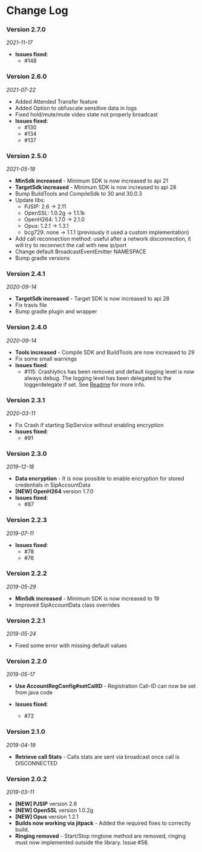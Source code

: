 Change Log
==========

### Version 2.7.0

_2021-11-17_
 * **Issues fixed**:
    + #148

### Version 2.6.0

_2021-07-22_
 * Added Attended Transfer feature
 * Added Option to obfuscate sensitive data in logs
 * Fixed hold/mute/mute video state not properly broadcast
 * **Issues fixed**:
    + #130
    + #134
    + #137

### Version 2.5.0

_2021-05-19_
 * **MinSdk increased** - Minimum SDK is now increased to api 21
 * **TargetSdk increased** - Minimum SDK is now increased to api 28
 * Bump BuildTools and CompileSdk to 30 and 30.0.3
 * Update libs:
    - PJSIP: 2.6 -> 2.11
    - OpenSSL: 1.0.2g -> 1.1.1k
    - OpenH264: 1.7.0 -> 2.1.0
    - Opus: 1.2.1 -> 1.3.1
    - bcg729: none -> 1.1.1 (previously it used a custom implementation)
 * Add call reconnection method: useful after a network disconnection, it will try to reconnect the call with new ip/port
 * Change default BroadcastEventEmitter NAMESPACE
 * Bump gradle versions

### Version 2.4.1

_2020-09-14_
 * **TargetSdk increased** - Target SDK is now increased to api 28
 * Fix travis file
 * Bump gradle plugin and wrapper

### Version 2.4.0

_2020-09-14_
 * **Tools increased** - Compile SDK and BuildTools are now increased to 29
 * Fix some small warnings
 * **Issues fixed**:
   + #115: Crashlytics has been removed and default logging level is now always debug. The logging level has been delegated to the loggerdelegate if set. See [Readme](README.md) for more info.

### Version 2.3.1

_2020-03-11_
 * Fix Crash if starting SipService without enabling encryption
 * **Issues fixed**:
   + #91

### Version 2.3.0

_2019-12-18_

 * **Data encryption** - It is now possible to enable encryption for stored credentials in SipAccountData
 * **\[NEW\] OpenH264** version 1.7.0
 * **Issues fixed**:
   + #87

### Version 2.2.3

_2019-07-11_

 * **Issues fixed**:
   + #78
   + #76

### Version 2.2.2

_2019-05-29_

 * **MinSdk increased** - Minimum SDK is now increased to 19
 * Improved SipAccountData class overrides

### Version 2.2.1

_2019-05-24_

 * Fixed some error with missing default values

### Version 2.2.0

_2019-05-17_

 * **Use AccountRegConfig#setCallID** - Registration Call-ID can now be set from java code
 
 * **Issues fixed**:
   + #72

### Version 2.1.0

_2019-04-19_

 * **Retrieve call Stats** - Calls stats are sent via broadcast once call is DISCONNECTED

### Version 2.0.2

_2019-03-11_
 * **\[NEW\] PJSIP** version 2.6
 * **\[NEW\] OpenSSL** version 1.0.2g
 * **\[NEW\] Opus** version 1.2.1
 *  **Builds now working via jitpack** - Added the required fixes to correctly build.
 *  **Ringing removed** - Start/Stop ringtone method are removed, ringing must now implemented outside the library. Issue #58.
